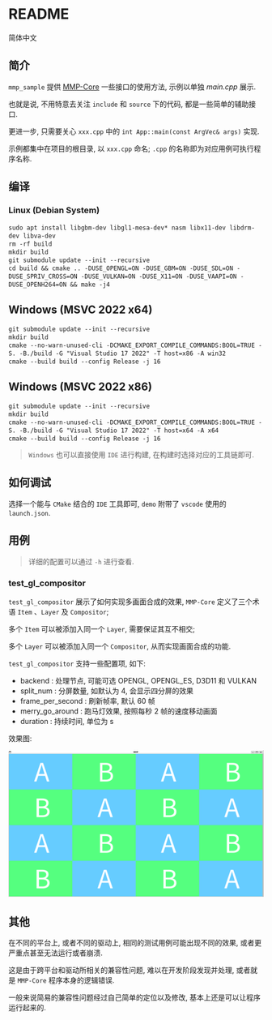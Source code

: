 # README

简体中文

## 简介

`mmp_sample` 提供 [MMP-Core](https://github.com/HR1025/MMP-Core) 一些接口的使用方法, 示例以单独 *main.cpp* 展示.

也就是说, 不用特意去关注 `include` 和 `source` 下的代码, 都是一些简单的辅助接口.

更进一步, 只需要关心 `xxx.cpp` 中的 `int App::main(const ArgVec& args)` 实现.

示例都集中在项目的根目录, 以 `xxx.cpp` 命名; `.cpp` 的名称即为对应用例可执行程序名称.

## 编译

### Linux (Debian System)

```shell
sudo apt install libgbm-dev libgl1-mesa-dev* nasm libx11-dev libdrm-dev libva-dev
rm -rf build
mkdir build
git submodule update --init --recursive
cd build && cmake .. -DUSE_OPENGL=ON -DUSE_GBM=ON -DUSE_SDL=ON -DUSE_SPRIV_CROSS=ON -DUSE_VULKAN=ON -DUSE_X11=ON -DUSE_VAAPI=ON -DUSE_OPENH264=ON && make -j4
```

## Windows (MSVC 2022 x64)

```shell
git submodule update --init --recursive
mkdir build
cmake --no-warn-unused-cli -DCMAKE_EXPORT_COMPILE_COMMANDS:BOOL=TRUE -S. -B./build -G "Visual Studio 17 2022" -T host=x86 -A win32
cmake --build build --config Release -j 16
```

## Windows (MSVC 2022 x86)

```shell
git submodule update --init --recursive
mkdir build
cmake --no-warn-unused-cli -DCMAKE_EXPORT_COMPILE_COMMANDS:BOOL=TRUE -S. -B./build -G "Visual Studio 17 2022" -T host=x64 -A x64
cmake --build build --config Release -j 16
```

>
> `Windows` 也可以直接使用 `IDE` 进行构建, 在构建时选择对应的工具链即可.
>

## 如何调试

选择一个能与 `CMake` 结合的 `IDE` 工具即可, `demo` 附带了 `vscode` 使用的 `launch.json`.

## 用例

>
> 详细的配置可以通过 `-h` 进行查看.
>

### test_gl_compositor

`test_gl_compositor` 展示了如何实现多画面合成的效果, `MMP-Core` 定义了三个术语 `Item` 、`Layer` 及 `Compositor`;

多个 `Item` 可以被添加入同一个 `Layer`, 需要保证其互不相交;

多个 `Layer` 可以被添加入同一个 `Compositor`, 从而实现画面合成的功能.

`test_gl_compositor` 支持一些配置项, 如下:

- backend : 处理节点, 可能可选 OPENGL, OPENGL_ES, D3D11 和 VULKAN
- split_num : 分屏数量, 如默认为 4, 会显示四分屏的效果
- frame_per_second : 刷新帧率, 默认 60 帧
- merry_go_around : 跑马灯效果, 按照每秒 2 帧的速度移动画面
- duration : 持续时间, 单位为 s

效果图:

![test_gl_compositor](./images/test_gl_compositor.png)

## 其他

在不同的平台上, 或者不同的驱动上, 相同的测试用例可能出现不同的效果, 或者更严重点甚至无法运行或者崩溃.

这是由于跨平台和驱动所相关的兼容性问题, 难以在开发阶段发现并处理, 或者就是 `MMP-Core` 程序本身的逻辑错误.

一般来说简易的兼容性问题经过自己简单的定位以及修改, 基本上还是可以让程序运行起来的.
